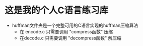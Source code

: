 # 这是我的个人C语言练习库
+ huffman文件夹是一个完整可用的C语言实现的huffman压缩算法
  + 在 encode.c 只需要调用 "compress函数" 压缩
  + 在decode.c 只需要调用 "decompress函数" 解压缩
